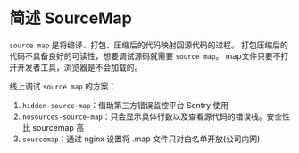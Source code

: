 # 简述 SourceMap
`source map` 是将编译、打包、压缩后的代码映射回源代码的过程。
打包压缩后的代码不具备良好的可读性，想要调试源码就需要 `source map`。
map文件只要不打开开发者工具，浏览器是不会加载的。

线上调试 `source map` 的方案：
1. `hidden-source-map`：借助第三方错误监控平台 Sentry 使用
2. `nosources-source-map`：只会显示具体行数以及查看源代码的错误栈。安全性比 sourcemap 高
3. `sourcemap`：通过 nginx 设置将 .map 文件只对白名单开放(公司内网)
